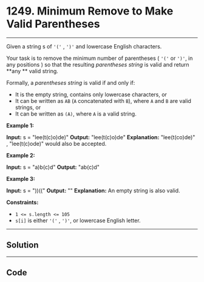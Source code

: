 # 1249. Minimum Remove to Make Valid Parentheses

---

Given a string s of `'('` , `')'` and lowercase English characters.

Your task is to remove the minimum number of parentheses ( `'('` or `')'`, in any positions ) so that the resulting _parentheses string_ is valid and return **any ** valid string.

Formally, a _parentheses string_ is valid if and only if:

  * It is the empty string, contains only lowercase characters, or
  * It can be written as `AB` (`A` concatenated with `B`), where `A` and `B` are valid strings, or
  * It can be written as `(A)`, where `A` is a valid string.



 

**Example 1:**


**Input:** s = "lee(t(c)o)de)"
**Output:** "lee(t(c)o)de"
**Explanation:** "lee(t(co)de)" , "lee(t(c)ode)" would also be accepted.


**Example 2:**


**Input:** s = "a)b(c)d"
**Output:** "ab(c)d"


**Example 3:**


**Input:** s = "))(("
**Output:** ""
**Explanation:** An empty string is also valid.


 

**Constraints:**

  * `1 <= s.length <= 105`
  * `s[i]` is either `'('` , `')'`, or lowercase English letter.

---

## Solution



---

## Code
```python


```
